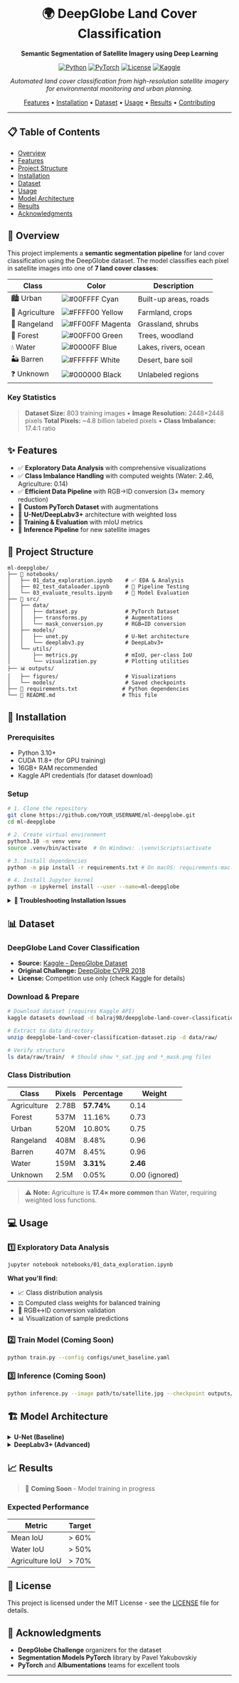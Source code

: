 <div align="center">

# 🌍 DeepGlobe Land Cover Classification

**Semantic Segmentation of Satellite Imagery using Deep Learning**

[![Python](https://img.shields.io/badge/Python-3.10-blue.svg)](https://www.python.org/downloads/)
[![PyTorch](https://img.shields.io/badge/PyTorch-2.5-red.svg)](https://pytorch.org/)
[![License](https://img.shields.io/badge/License-MIT-green.svg)](LICENSE)
[![Kaggle](https://img.shields.io/badge/Dataset-DeepGlobe-20BEFF.svg)](https://www.kaggle.com/datasets/balraj98/deepglobe-land-cover-classification-dataset)

_Automated land cover classification from high-resolution satellite imagery for environmental monitoring and urban planning._

[Features](#-features) • [Installation](#-installation) • [Dataset](#-dataset) • [Usage](#-usage) • [Results](#-results) • [Contributing](#-contributing)

</div>

---

## 📋 Table of Contents

- [Overview](#-overview)
- [Features](#-features)
- [Project Structure](#-project-structure)
- [Installation](#-installation)
- [Dataset](#-dataset)
- [Usage](#-usage)
- [Model Architecture](#-model-architecture)
- [Results](#-results)
- [Acknowledgments](#-acknowledgments)

## 🎯 Overview

This project implements a **semantic segmentation pipeline** for land cover classification using the DeepGlobe dataset. The model classifies each pixel in satellite images into one of **7 land cover classes**:

| Class          | Color                                                                   | Description           |
| -------------- | ----------------------------------------------------------------------- | --------------------- |
| 🏙️ Urban       | ![#00FFFF](https://via.placeholder.com/15/00FFFF/000000?text=+) Cyan    | Built-up areas, roads |
| 🌾 Agriculture | ![#FFFF00](https://via.placeholder.com/15/FFFF00/000000?text=+) Yellow  | Farmland, crops       |
| 🌿 Rangeland   | ![#FF00FF](https://via.placeholder.com/15/FF00FF/000000?text=+) Magenta | Grassland, shrubs     |
| 🌲 Forest      | ![#00FF00](https://via.placeholder.com/15/00FF00/000000?text=+) Green   | Trees, woodland       |
| 💧 Water       | ![#0000FF](https://via.placeholder.com/15/0000FF/000000?text=+) Blue    | Lakes, rivers, ocean  |
| 🏜️ Barren      | ![#FFFFFF](https://via.placeholder.com/15/FFFFFF/000000?text=+) White   | Desert, bare soil     |
| ❓ Unknown     | ![#000000](https://via.placeholder.com/15/000000/000000?text=+) Black   | Unlabeled regions     |

### Key Statistics

> **Dataset Size:** 803 training images • **Image Resolution:** 2448×2448 pixels
> **Total Pixels:** ~4.8 billion labeled pixels • **Class Imbalance:** 17.4:1 ratio

## ✨ Features

- ✅ **Exploratory Data Analysis** with comprehensive visualizations
- ✅ **Class Imbalance Handling** with computed weights (Water: 2.46, Agriculture: 0.14)
- ✅ **Efficient Data Pipeline** with RGB→ID conversion (3× memory reduction)
- 🚧 **Custom PyTorch Dataset** with augmentations
- 🚧 **U-Net/DeepLabv3+** architecture with weighted loss
- 🚧 **Training & Evaluation** with mIoU metrics
- 🚧 **Inference Pipeline** for new satellite images

## 📁 Project Structure

```
ml-deepglobe/
├── 📓 notebooks/
│   ├── 01_data_exploration.ipynb    # ✅ EDA & Analysis
│   ├── 02_test_dataloader.ipynb     # 🚧 Pipeline Testing
│   └── 03_evaluate_results.ipynb    # 🚧 Model Evaluation
├── 🐍 src/
│   ├── data/
│   │   ├── dataset.py               # PyTorch Dataset
│   │   ├── transforms.py            # Augmentations
│   │   └── mask_conversion.py       # RGB↔ID conversion
│   ├── models/
│   │   ├── unet.py                  # U-Net architecture
│   │   └── deeplabv3.py             # DeepLabv3+
│   └── utils/
│       ├── metrics.py               # mIoU, per-class IoU
│       └── visualization.py         # Plotting utilities
├── 📊 outputs/
│   ├── figures/                     # Visualizations
│   └── models/                      # Saved checkpoints
├── 📄 requirements.txt              # Python dependencies
└── 📄 README.md                     # This file
```

## 🚀 Installation

### Prerequisites

- Python 3.10+
- CUDA 11.8+ (for GPU training)
- 16GB+ RAM recommended
- Kaggle API credentials (for dataset download)

### Setup

```bash
# 1. Clone the repository
git clone https://github.com/YOUR_USERNAME/ml-deepglobe.git
cd ml-deepglobe

# 2. Create virtual environment
python3.10 -m venv venv
source .venv/bin/activate  # On Windows: .\venv\Scripts\activate

# 3. Install dependencies
python -m pip install -r requirements.txt # On macOS: requirements-mac.txt

# 4. Install Jupyter kernel
python -m ipykernel install --user --name=ml-deepglobe
```

<details>
<summary><b>🔧 Troubleshooting Installation Issues</b></summary>

**CUDA Issues:**

```bash
# Verify CUDA version
nvidia-smi

# Install PyTorch with specific CUDA version
pip install torch==2.5.1+cu118 torchvision==0.20.1+cu118 --index-url https://download.pytorch.org/whl/cu118
```

**Kaggle API Setup:**

```bash
# 1. Get your API token from https://www.kaggle.com/settings
# 2. Place kaggle.json in ~/.kaggle/
mkdir -p ~/.kaggle
mv kaggle.json ~/.kaggle/
chmod 600 ~/.kaggle/kaggle.json
```

</details>

## 📊 Dataset

### DeepGlobe Land Cover Classification

- **Source:** [Kaggle - DeepGlobe Dataset](https://www.kaggle.com/datasets/balraj98/deepglobe-land-cover-classification-dataset)
- **Original Challenge:** [DeepGlobe CVPR 2018](http://deepglobe.org/)
- **License:** Competition use only (check Kaggle for details)

### Download & Prepare

```bash
# Download dataset (requires Kaggle API)
kaggle datasets download -d balraj98/deepglobe-land-cover-classification-dataset

# Extract to data directory
unzip deepglobe-land-cover-classification-dataset.zip -d data/raw/

# Verify structure
ls data/raw/train/  # Should show *_sat.jpg and *_mask.png files
```

### Class Distribution

| Class       | Pixels | Percentage | Weight         |
| ----------- | ------ | ---------- | -------------- |
| Agriculture | 2.78B  | **57.74%** | 0.14           |
| Forest      | 537M   | 11.16%     | 0.73           |
| Urban       | 520M   | 10.80%     | 0.75           |
| Rangeland   | 408M   | 8.48%      | 0.96           |
| Barren      | 407M   | 8.45%      | 0.96           |
| Water       | 159M   | **3.31%**  | **2.46**       |
| Unknown     | 2.5M   | 0.05%      | 0.00 (ignored) |

> ⚠️ **Note:** Agriculture is **17.4× more common** than Water, requiring weighted loss functions.

## 💻 Usage

### 1️⃣ Exploratory Data Analysis

```bash
jupyter notebook notebooks/01_data_exploration.ipynb
```

**What you'll find:**

- 📈 Class distribution analysis
- ⚖️ Computed class weights for balanced training
- 🔄 RGB↔ID conversion validation
- 📊 Visualization of sample predictions

### 2️⃣ Train Model (Coming Soon)

```bash
python train.py --config configs/unet_baseline.yaml
```

### 3️⃣ Inference (Coming Soon)

```bash
python inference.py --image path/to/satellite.jpg --checkpoint outputs/models/best.pth
```

## 🏗️ Model Architecture

<details>
<summary><b>U-Net (Baseline)</b></summary>

- **Encoder:** ResNet-50 pretrained on ImageNet
- **Decoder:** Standard U-Net decoder with skip connections
- **Output:** 7-channel logits (one per class)
- **Loss:** Weighted CrossEntropyLoss with class weights
- **Optimizer:** AdamW with learning rate 1e-4

</details>

<details>
<summary><b>DeepLabv3+ (Advanced)</b></summary>

- **Backbone:** ResNet-101 with atrous convolutions
- **ASPP:** Atrous Spatial Pyramid Pooling
- **Decoder:** Lightweight decoder with skip connections
- **Output:** 7-channel logits
- **Loss:** Weighted CrossEntropyLoss + Dice Loss

</details>

## 📈 Results

> 🚧 **Coming Soon** - Model training in progress

### Expected Performance

| Metric          | Target |
| --------------- | ------ |
| Mean IoU        | > 60%  |
| Water IoU       | > 50%  |
| Agriculture IoU | > 70%  |

## 📝 License

This project is licensed under the MIT License - see the [LICENSE](LICENSE) file for details.

## 🙏 Acknowledgments

- **DeepGlobe Challenge** organizers for the dataset
- **Segmentation Models PyTorch** library by Pavel Yakubovskiy
- **PyTorch** and **Albumentations** teams for excellent tools

---
